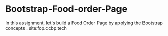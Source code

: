 # Bootstrap-Food-order-Page

In this assignment, let's build a Food Order Page by applying the Bootstrap concepts .
site:fop.ccbp.tech
